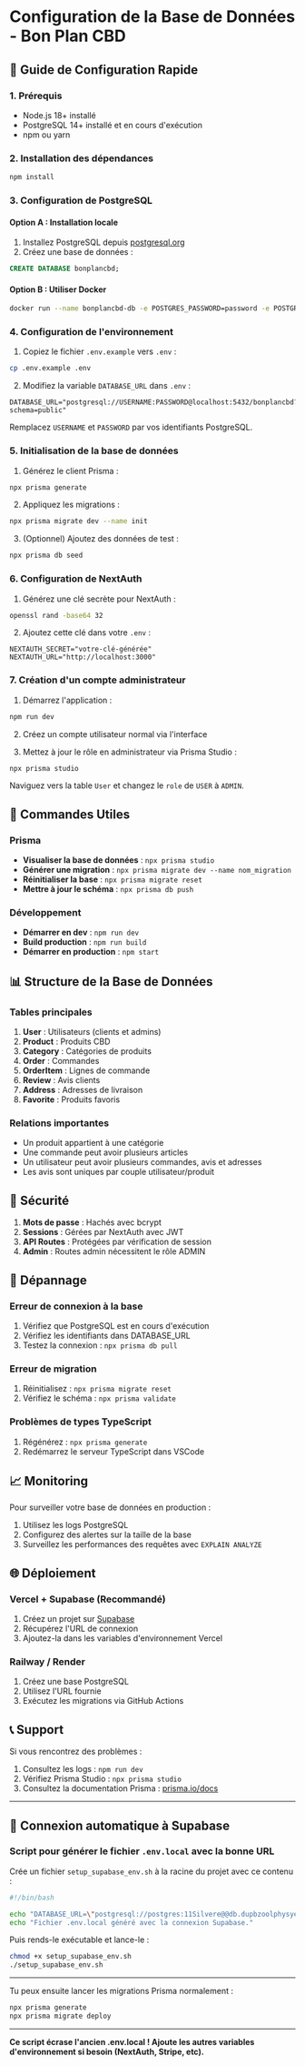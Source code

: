 # Configuration de la Base de Données - Bon Plan CBD

## 🚀 Guide de Configuration Rapide

### 1. Prérequis

- Node.js 18+ installé
- PostgreSQL 14+ installé et en cours d'exécution
- npm ou yarn

### 2. Installation des dépendances

```bash
npm install
```

### 3. Configuration de PostgreSQL

#### Option A : Installation locale

1. Installez PostgreSQL depuis [postgresql.org](https://www.postgresql.org/download/)
2. Créez une base de données :

```sql
CREATE DATABASE bonplancbd;
```

#### Option B : Utiliser Docker

```bash
docker run --name bonplancbd-db -e POSTGRES_PASSWORD=password -e POSTGRES_DB=bonplancbd -p 5432:5432 -d postgres:14
```

### 4. Configuration de l'environnement

1. Copiez le fichier `.env.example` vers `.env` :

```bash
cp .env.example .env
```

2. Modifiez la variable `DATABASE_URL` dans `.env` :

```env
DATABASE_URL="postgresql://USERNAME:PASSWORD@localhost:5432/bonplancbd?schema=public"
```

Remplacez `USERNAME` et `PASSWORD` par vos identifiants PostgreSQL.

### 5. Initialisation de la base de données

1. Générez le client Prisma :

```bash
npx prisma generate
```

2. Appliquez les migrations :

```bash
npx prisma migrate dev --name init
```

3. (Optionnel) Ajoutez des données de test :

```bash
npx prisma db seed
```

### 6. Configuration de NextAuth

1. Générez une clé secrète pour NextAuth :

```bash
openssl rand -base64 32
```

2. Ajoutez cette clé dans votre `.env` :

```env
NEXTAUTH_SECRET="votre-clé-générée"
NEXTAUTH_URL="http://localhost:3000"
```

### 7. Création d'un compte administrateur

1. Démarrez l'application :

```bash
npm run dev
```

2. Créez un compte utilisateur normal via l'interface

3. Mettez à jour le rôle en administrateur via Prisma Studio :

```bash
npx prisma studio
```

Naviguez vers la table `User` et changez le `role` de `USER` à `ADMIN`.

## 🔧 Commandes Utiles

### Prisma

- **Visualiser la base de données** : `npx prisma studio`
- **Générer une migration** : `npx prisma migrate dev --name nom_migration`
- **Réinitialiser la base** : `npx prisma migrate reset`
- **Mettre à jour le schéma** : `npx prisma db push`

### Développement

- **Démarrer en dev** : `npm run dev`
- **Build production** : `npm run build`
- **Démarrer en production** : `npm start`

## 📊 Structure de la Base de Données

### Tables principales

1. **User** : Utilisateurs (clients et admins)
2. **Product** : Produits CBD
3. **Category** : Catégories de produits
4. **Order** : Commandes
5. **OrderItem** : Lignes de commande
6. **Review** : Avis clients
7. **Address** : Adresses de livraison
8. **Favorite** : Produits favoris

### Relations importantes

- Un produit appartient à une catégorie
- Une commande peut avoir plusieurs articles
- Un utilisateur peut avoir plusieurs commandes, avis et adresses
- Les avis sont uniques par couple utilisateur/produit

## 🔐 Sécurité

1. **Mots de passe** : Hachés avec bcrypt
2. **Sessions** : Gérées par NextAuth avec JWT
3. **API Routes** : Protégées par vérification de session
4. **Admin** : Routes admin nécessitent le rôle ADMIN

## 🚨 Dépannage

### Erreur de connexion à la base

1. Vérifiez que PostgreSQL est en cours d'exécution
2. Vérifiez les identifiants dans DATABASE_URL
3. Testez la connexion : `npx prisma db pull`

### Erreur de migration

1. Réinitialisez : `npx prisma migrate reset`
2. Vérifiez le schéma : `npx prisma validate`

### Problèmes de types TypeScript

1. Régénérez : `npx prisma generate`
2. Redémarrez le serveur TypeScript dans VSCode

## 📈 Monitoring

Pour surveiller votre base de données en production :

1. Utilisez les logs PostgreSQL
2. Configurez des alertes sur la taille de la base
3. Surveillez les performances des requêtes avec `EXPLAIN ANALYZE`

## 🌐 Déploiement

### Vercel + Supabase (Recommandé)

1. Créez un projet sur [Supabase](https://supabase.com)
2. Récupérez l'URL de connexion
3. Ajoutez-la dans les variables d'environnement Vercel

### Railway / Render

1. Créez une base PostgreSQL
2. Utilisez l'URL fournie
3. Exécutez les migrations via GitHub Actions

## 📞 Support

Si vous rencontrez des problèmes :

1. Consultez les logs : `npm run dev`
2. Vérifiez Prisma Studio : `npx prisma studio`
3. Consultez la documentation Prisma : [prisma.io/docs](https://www.prisma.io/docs)

---

## 🚀 Connexion automatique à Supabase

### Script pour générer le fichier `.env.local` avec la bonne URL

Crée un fichier `setup_supabase_env.sh` à la racine du projet avec ce contenu :

```bash
#!/bin/bash

echo "DATABASE_URL=\"postgresql://postgres:11Silvere@@db.dupbzoolphysyeykondk.supabase.co:5432/postgres\"" > .env.local
echo "Fichier .env.local généré avec la connexion Supabase."
```

Puis rends-le exécutable et lance-le :

```bash
chmod +x setup_supabase_env.sh
./setup_supabase_env.sh
```

---

Tu peux ensuite lancer les migrations Prisma normalement :

```bash
npx prisma generate
npx prisma migrate deploy
```

---

**Ce script écrase l'ancien .env.local ! Ajoute les autres variables d'environnement si besoin (NextAuth, Stripe, etc).**
